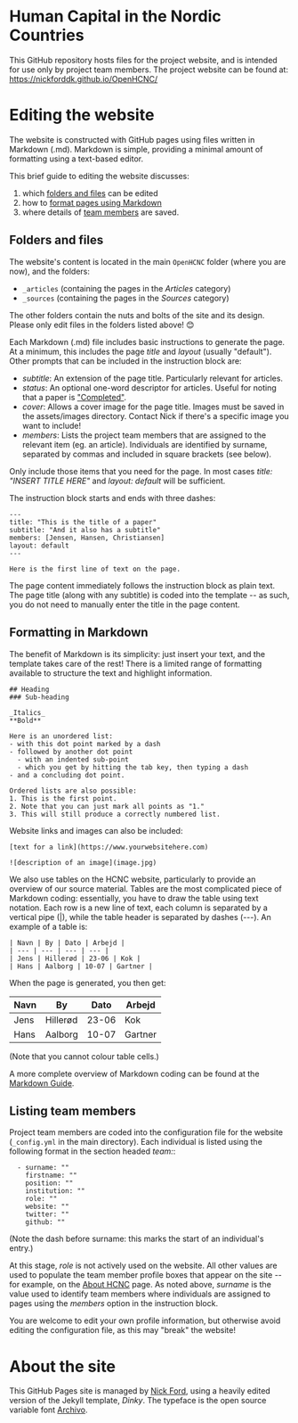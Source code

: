 # Human Capital in the Nordic Countries
This GitHub repository hosts files for the project website, and is intended for use only by project team members. The project website can be found at: https://nickforddk.github.io/OpenHCNC/

# Editing the website
The website is constructed with GitHub pages using files written in Markdown (.md). Markdown is simple, providing a minimal amount of formatting using a text-based editor.

This brief guide to editing the website discusses:
1. which [folders and files](#folders-and-files) can be edited
1. how to [format pages using Markdown](#formatting-in-markdown)
1. where details of [team members](#listing-team-members) are saved.

## Folders and files
The website's content is located in the main `OpenHCNC` folder (where you are now), and the folders:
- `_articles` (containing the pages in the _Articles_ category)
- `_sources` (containing the pages in the _Sources_ category)  

The other folders contain the nuts and bolts of the site and its design. Please only edit files in the folders listed above! 😊

Each Markdown (.md) file includes basic instructions to generate the page. At a minimum, this includes the page _title_ and _layout_ (usually "default"). Other prompts that can be included in the instruction block are:
- _subtitle_: An extension of the page title. Particularly relevant for articles.
- _status_: An optional one-word descriptor for articles. Useful for noting that a paper is ["Completed"](https://nickforddk.github.io/OpenHCNC/articles/rivista).
- _cover_: Allows a cover image for the page title. Images must be saved in the assets/images directory. Contact Nick if there's a specific image you want to include!
- _members_: Lists the project team members that are assigned to the relevant item (eg. an article). Individuals are identified by surname, separated by commas and included in square brackets (see below).  

Only include those items that you need for the page. In most cases _title: "INSERT TITLE HERE"_ and _layout: default_ will be sufficient.

The instruction block starts and ends with three dashes:
```
---
title: "This is the title of a paper"
subtitle: "And it also has a subtitle"
members: [Jensen, Hansen, Christiansen]
layout: default
---

Here is the first line of text on the page.
```

The page content immediately follows the instruction block as plain text. The page title (along with any subtitle) is coded into the template -- as such, you do not need to manually enter the title in the page content.

## Formatting in Markdown
The benefit of Markdown is its simplicity: just insert your text, and the template takes care of the rest! There is a limited range of formatting available to structure the text and highlight information.
```
## Heading
### Sub-heading

_Italics_
**Bold**

Here is an unordered list:
- with this dot point marked by a dash
- followed by another dot point
  - with an indented sub-point
  - which you get by hitting the tab key, then typing a dash
- and a concluding dot point.

Ordered lists are also possible:
1. This is the first point.
2. Note that you can just mark all points as "1."
3. This will still produce a correctly numbered list.
```

Website links and images can also be included:
```
[text for a link](https://www.yourwebsitehere.com)

![description of an image](image.jpg)
````

We also use tables on the HCNC website, particularly to provide an overview of our source material. Tables are the most complicated piece of Markdown coding: essentially, you have to draw the table using text notation. Each row is a new line of text, each column is separated by a vertical pipe (|), while the table header is separated by dashes (---). An example of a table is:
```
| Navn | By | Dato | Arbejd | 
| --- | --- | --- | --- |
| Jens | Hillerød | 23-06 | Kok |
| Hans | Aalborg | 10-07 | Gartner |
```
When the page is generated, you then get:

| Navn | By | Dato | Arbejd | 
| --- | --- | --- | --- |
| Jens | Hillerød | 23-06 | Kok |
| Hans | Aalborg | 10-07 | Gartner |

(Note that you cannot colour table cells.)

A more complete overview of Markdown coding can be found at the [Markdown Guide](https://www.markdownguide.org/cheat-sheet/).

## Listing team members
Project team members are coded into the configuration file for the website (`_config.yml` in the main directory). Each individual is listed using the following format in the section headed  _team:_:
```
  - surname: ""
    firstname: ""
    position: ""
    institution: ""
    role: ""
    website: ""
    twitter: ""
    github: ""
```
(Note the dash before surname: this marks the start of an individual's entry.)

At this stage, _role_ is not actively used on the website. All other values are used to populate the team member profile boxes that appear on the site -- for example, on the [About HCNC](https://nickforddk.github.io/OpenHCNC/about) page. As noted above, _surname_ is the value used to identify team members where individuals are assigned to pages using the _members_ option in the instruction block. 

You are welcome to edit your own profile information, but otherwise avoid editing the configuration file, as this may "break" the website!

# About the site
This GitHub Pages site is managed by [Nick Ford](https://github.com/nickforddk), using a heavily edited version of the Jekyll template, _Dinky_. The typeface is the open source variable font [Archivo](https://fonts.google.com/specimen/Archivo).
